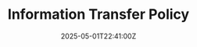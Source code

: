 ---
title: Information Transfer Policy
linkTitle: Information Transfer Policy
date: '2025-05-01T22:41:00Z'
weight: 1
description: Establishes secure information transfer protocols for employees and third
  parties, ensuring confidentiality and compliance with ISO/IEC 27001, with guidelines
  for internal, external, physical, and verbal transfers, and outlines responsibilities
  and monitoring practices.
draft: false
ref: information-transfer-policy
---